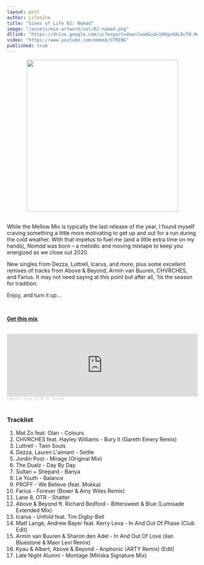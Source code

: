 ```yaml
---
layout: post
author: Lifesine
title: "Sines of Life 82: Nomad"
image: "/assets/mix-artwork/sol/82-nomad.png"
dllink: "https://drive.google.com/uc?export=download&id=1H0gv6AL8cT0-0nXERjl6-axvEdHg7JoZ"
video: "https://www.youtube.com/embed/STRING"
published: true
---
```


<div style="text-align:center"><img src="{{ page.image }}" width="400px" height="auto" /></div>
<br>

While the Mellow Mix is typically the last release of the year, I found myself craving something a little more motivating to get up and out for a run during the cold weather. With that impetus to fuel me (and a little extra time on my hands), _Nomad_ was born – a melodic and moving mixtape to keep you energized as we close out 2020.

New singles from Dezza, Luttrell, Icarus, and more, plus some excellent remixes of tracks from Above & Beyond, Armin van Buuren, CHVRCHES, and Farius. It may not need saying at this point but after all, 'tis the season for tradition:

Enjoy, and turn it up...

<br>

<a href=" {{ page.dllink }} " target="_blank">**Get this mix**</a>.

<br>

<iframe width="100%" height="166" scrolling="no" frameborder="no" allow="autoplay" src="https://w.soundcloud.com/player/?url=https%3A//api.soundcloud.com/tracks/950799799&color=%23eb9069&auto_play=false&hide_related=false&show_comments=true&show_user=true&show_reposts=false&show_teaser=true"></iframe><div style="font-size: 10px; color: #cccccc;line-break: anywhere;word-break: normal;overflow: hidden;white-space: nowrap;text-overflow: ellipsis; font-family: Interstate,Lucida Grande,Lucida Sans Unicode,Lucida Sans,Garuda,Verdana,Tahoma,sans-serif;font-weight: 100;"><a href="https://soundcloud.com/lifesine" title="Lifesine" target="_blank" style="color: #cccccc; text-decoration: none;">Lifesine</a> · <a href="https://soundcloud.com/lifesine/sines-of-life-82" title="Sines of Life 82: Nomad" target="_blank" style="color: #cccccc; text-decoration: none;">Sines of Life 82: Nomad</a></div>

<br>


### Tracklist

01. Mat Zo feat. Olan - Colours
02. CHVRCHES feat. Hayley Williams - Bury It (Gareth Emery Remix)
03. Luttrell - Twin Souls
04. Dezza, Lauren L'aimant - Settle
05. Jordin Post - Mirage (Original Mix)
06. The Dualz - Day By Day
07. Sultan + Shepard - Banya
08. Le Youth - Balance
09. PROFF - We Believe (feat. Mokka)
10. Farius - Forever (Boxer & Amy Wiles Remix)
11. Lane 8, OTR - Shatter
12. Above & Beyond ft. Richard Bedford - Bittersweet & Blue (Lumisade Extended Mix)
13. Icarus - Unfold feat. Tim Digby-Bell
14. Matt Lange, Andrew Bayer feat. Kerry Leva - In And Out Of Phase (Club Edit)
15. Armin van Buuren & Sharon den Adel - In And Out Of Love (ilan Bluestone & Maor Levi Remix)
16. Kyau & Albert, Above & Beyond - Anphonic (ARTY Remix) (Edit)
17. Late Night Alumni - Montage (Mitiska Signature Mix)


<br>
